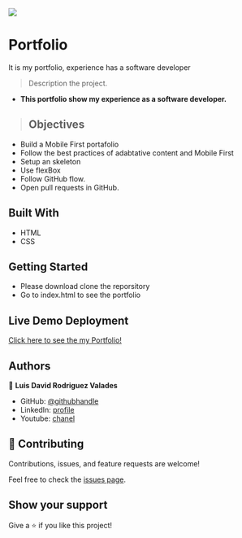 ![](https://img.shields.io/badge/Microverse-blueviolet)

# Portfolio
It is my portfolio, experience has a software developer

> Description the project.
- **This portfolio show my experience as a software developer.**
> ## Objectives
- Build a Mobile First portafolio
- Follow the best practices of adabtative content and Mobile First
- Setup an skeleton 
- Use flexBox
- Follow GitHub flow.
- Open pull requests in GitHub.


## Built With
- HTML
- CSS

## Getting Started
- Please download clone the reporsitory
- Go to index.html to see the portfolio

## Live Demo Deployment
[Click here to see the my Portfolio!](https://luisdavidrodriguez.github.io/Portfolio/)



## Authors

👤 **Luis David Rodriguez Valades**

- GitHub: [@githubhandle](https://github.com/LuisDavidRodriguez)
- LinkedIn: [profile](https://www.linkedin.com/in/luis-david-rodriguez-valades)
- Youtube: [chanel](https://www.youtube.com/channel/UChuA4SgdDYk2DHStsy7HEgQ)




## 🤝 Contributing

Contributions, issues, and feature requests are welcome!

Feel free to check the [issues page](../../issues/).

## Show your support

Give a ⭐️ if you like this project!
